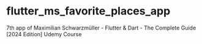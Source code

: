 # flutter_ms_favorite_places_app
7th app of Maximilian Schwarzmüller - Flutter &amp; Dart - The Complete Guide [2024 Edition] Udemy Course
